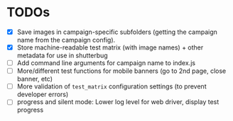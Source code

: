# TODOs
- [X] Save images in campaign-specific subfolders (getting the campaign name from the campaign config).
- [X] Store machine-readable test matrix (with image names) + other metadata for use in shutterbug
- [ ] Add command line arguments for campaign name to index.js
- [ ] More/different test functions for mobile banners (go to 2nd page, close banner, etc)
- [ ] More validation of `test_matrix` configuration settings (to prevent developer errors)
- [ ] progress and silent mode: Lower log level for web driver, display test progress
